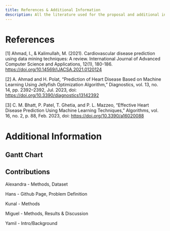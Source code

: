 ```yaml
---
title: References & Additional Information
description: All the literature used for the proposal and additional information on project timeline and contributions
---
```


# References
[1] Ahmad, I., & Kalimullah, M. (2021). Cardiovascular disease prediction using data mining techniques: A review. International Journal of Advanced Computer Science and Applications, 12(1), 180-186. https://doi.org/10.14569/IJACSA.2021.0120124

[2] A. Ahmad and H. Polat, “Prediction of Heart Disease Based on Machine Learning Using Jellyfish Optimization Algorithm,” Diagnostics, vol. 13, no. 14, pp. 2392–2392, Jul. 2023, doi: https://doi.org/10.3390/diagnostics13142392

[3] C. M. Bhatt, P. Patel, T. Ghetia, and P. L. Mazzeo, “Effective Heart Disease Prediction Using Machine Learning Techniques,” Algorithms, vol. 16, no. 2, p. 88, Feb. 2023, doi: https://doi.org/10.3390/a16020088

# Additional Information

## Gantt Chart

## Contributions 
Alexandra - Methods, Dataset

Hans - Github Page, Problem Definition

Kunal - Methods

Miguel - Methods, Results & Discussion

Yamil - Intro/Background
